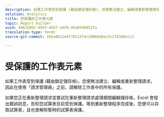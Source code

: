 ```yaml
---
description: 如果工作表受到保護 (藉由鎖定儲存格)，您便無法建立、編輯或重新整理請求。因此在使用「請求管理員」之前，請解除工作表中的所有保護。
solution: Analytics
title: 受保護的工作表元素
topic: Report builder
uuid: 4b632862-4943-4567-a458-46a6548952fa
translation-type: tm+mt
source-git-commit: 16ba0b12e0f70112f4c10804d0a13c278388ecc2

---
```



# 受保護的工作表元素

如果工作表受到保護 (藉由鎖定儲存格)，您便無法建立、編輯或重新整理請求。因此在使用「請求管理員」之前，請解除工作表中的所有保護。

如果您正在重新整理請求並嘗試在重新整理請求處理期間編輯儲存格，Excel 會發出錯誤訊息，告知您試算表目前受到保護。等到重新整理程序完成後，您便可以存取試算表，且也會解除暫時的試算表保護。
